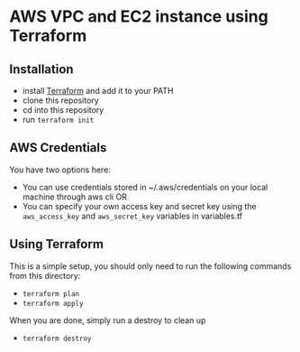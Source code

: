 AWS VPC and EC2 instance using Terraform
=============

## Installation

* install [Terraform](https://www.terraform.io/) and add it to your PATH
* clone this repository
* cd into this repository
* run `terraform init`

## AWS Credentials

You have two options here: 
* You can use credentials stored in ~/.aws/credentials on your local machine through aws cli
OR
* You can specify your own access key and secret key using the `aws_access_key` and `aws_secret_key` variables in variables.tf

## Using Terraform

This is a simple setup, you should only need to run the following commands from this directory:

* `terraform plan`
* `terraform apply`

When you are done, simply run a destroy to clean up

* `terraform destroy`
